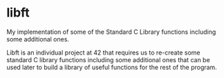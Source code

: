 # libft
My implementation of some of the Standard C Library functions including some additional ones.


Libft is an individual project at 42 that requires us to re-create some standard C library functions including some additional ones that can be used later to build a library of useful functions for the rest of the program.

